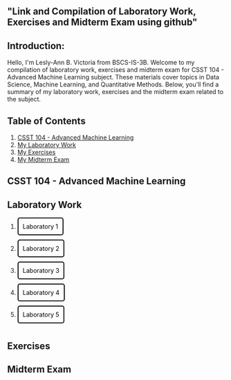 <body style="background-image: url('https://img.freepik.com/free-vector/ai-technology-brain-background-vector-digital-transformation-concept_53876-117812.jpg'); background-size: cover; padding: 100px;">
</body>

## "Link and Compilation of Laboratory Work, Exercises and Midterm Exam using github"

## Introduction:
Hello, I'm Lesly-Ann B. Victoria from BSCS-IS-3B. 
Welcome to my compilation of laboratory work, exercises and midterm exam for CSST 104 - Advanced Machine Learning subject. 
These materials cover topics in Data Science, Machine Learning, and Quantitative Methods. 
Below, you'll find a summary of my laboratory work, exercises and the midterm exam related to the subject.

## Table of Contents
1. [CSST 104 - Advanced Machine Learning](#CSST_104_-_Advanced_Machine_Learning)
2. [My Laboratory Work](#Laboratory_Work)
3. [My Exercises](#My_Exercises)
4. [My Midterm Exam](#Midterm_Exam)

## CSST 104 - Advanced Machine Learning

## Laboratory Work
1. <a style="color:black; padding: 10px; border-radius: 5px; text-decoration:none; display: inline-block; margin-bottom: 10px; background-color:transparent; border: 2px solid black;" href="https://github.com/LeslyVictoria2/CSST-104---ADVANCED-MACHINE-LEARNING/blob/main/3B_VICTORIA_LAB1.ipynb">Laboratory 1</a>
2. <a style="color:black; padding: 10px; border-radius: 5px; text-decoration:none; display: inline-block; margin-bottom: 10px; background-color:transparent; border: 2px solid black;" href="https://github.com/LeslyVictoria2/CSST-104---ADVANCED-MACHINE-LEARNING/blob/main/3B_VICTORIA_LAB2.ipynb">Laboratory 2</a>
3. <a style="color:black; padding: 10px; border-radius: 5px; text-decoration:none; display: inline-block; margin-bottom: 10px; background-color:transparent; border: 2px solid black;" href="https://github.com/LeslyVictoria2/CSST-104---ADVANCED-MACHINE-LEARNING/blob/main/3B_VICTORIA_LAB3.ipynb">Laboratory 3</a>
4. <a style="color:black; padding: 10px; border-radius: 5px; text-decoration:none; display: inline-block; margin-bottom: 10px; background-color:transparent; border: 2px solid black;" href="https://github.com/LeslyVictoria2/CSST-104---ADVANCED-MACHINE-LEARNING/blob/main/3B_VICTORIA_LAB4.ipynb">Laboratory 4</a>
5. <a style="color:black; padding: 10px; border-radius: 5px; text-decoration:none; display: inline-block; margin-bottom: 10px; background-color:transparent; border: 2px solid black;" href="https://github.com/LeslyVictoria2/CSST-104---ADVANCED-MACHINE-LEARNING/blob/main/3B_VICTORIA_LAB5.ipynb">Laboratory 5</a>

## Exercises
## Midterm Exam
